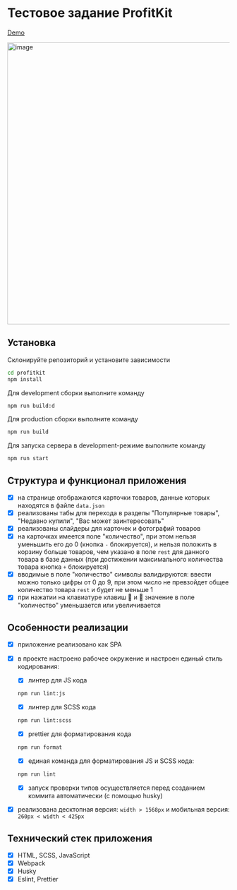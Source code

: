 # Тестовое задание ProfitKit

[Demo]()

<img width="639" alt="image" src="https://user-images.githubusercontent.com/88904845/218285184-ce3a7abe-5a62-444b-aa70-4a8c5ff800d6.png">
 
## Установка

Склонируйте репозиторий и установите зависимости

```sh
cd profitkit
npm install
```

Для development сборки выполните команду

```sh
npm run build:d
```

Для production сборки выполните команду

```sh
npm run build
```

Для запуска сервера в development-режиме выполните команду

```sh
npm run start
```

## Структура и функционал приложения

- [x] на странице отображаются карточки товаров, данные которых находятся в файле `data.json`
- [x] реализованы табы для перехода в разделы "Популярные товары", "Недавно купили", "Вас может заинтересовать"
- [x] реализованы слайдеры для карточек и фотографий товаров
- [x] на карточках имеется поле "количество", при этом нельзя уменьшить его до 0 (кнопка `-` блокируется), и нельзя положить в корзину больше товаров, чем указано в поле `rest` для данного товара в базе данных (при достижении максимального количества товара кнопка `+` блокируется)
- [x] вводимые в поле "количество" символы валидируются: ввести можно только цифры от 0 до 9, при этом число не превзойдет общее количество товара `rest` и будет не меньше 1
- [x] при нажатии на клавиатуре клавиш 🔽 и 🔼 значение в поле "количество" уменьшается или увеличивается

## Особенности реализации

- [x] приложение реализовано как SPA
- [x] в проекте настроено рабочее окружение и настроен единый стиль кодирования:

  - [x] линтер для JS кода

  ```sh
  npm run lint:js
  ```

  - [x] линтер для SCSS кода

  ```sh
  npm run lint:scss
  ```

  - [x] prettier для форматирования кода

  ```sh
  npm run format
  ```

  - [x] единая команда для форматирования JS и SCSS кода:

  ```sh
  npm run lint
  ```

  - [x] запуск проверки типов осуществляется перед созданием коммита автоматически (с помощью husky)

- [x] реализована десктопная версия: `width > 1568px` и мобильная версия: `260px < width < 425px`

## Технический стек приложения

- [x] HTML, SCSS, JavaScript
- [x] Webpack
- [x] Husky
- [x] Eslint, Prettier
